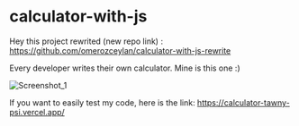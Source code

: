 # calculator-with-js

Hey this project rewrited (new repo link) : https://github.com/omerozceylan/calculator-with-js-rewrite

Every developer writes their own calculator. Mine is this one :)

![Screenshot_1](https://user-images.githubusercontent.com/42185275/211443332-cd94bc54-295b-4364-b75a-f1ea1a0673c5.jpg)

If you want to easily test my code, here is the link: https://calculator-tawny-psi.vercel.app/
